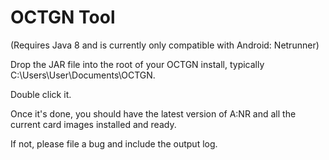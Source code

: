 OCTGN Tool
==========
(Requires Java 8 and is currently only compatible with Android: Netrunner)

Drop the JAR file into the root of your OCTGN install, typically C:\Users\User\Documents\OCTGN.

Double click it.

Once it's done, you should have the latest version of A:NR and all the current card images installed and ready.

If not, please file a bug and include the output log.
